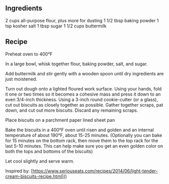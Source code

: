 ## Ingredients
2 cups all-purpose flour, plus more for dusting
1 1/2 tbsp baking powder
1 tsp kosher salt
1 tbsp sugar
1 1/2 cups buttermilk

## Recipe
Preheat oven to 400°F

In a large bowl, whisk together flour, baking powder, salt, and sugar.

Add buttermilk and stir gently with a wooden spoon until dry ingredients are just moistened.

Turn out dough onto a lighted floured work surface. Using your hands, fold it one or two times so it becomes a cohesive mass and press it down to an even 3/4-inch thickness. Using a 3-inch round cookie-cutter (or a glass), cut out biscuits as closely together as possible. Gather together scraps, pat down, and cut out more biscuits. Discard any remaining scraps.

Place biscuits on a parchment paper lined sheet pan

Bake the biscuits in a 400°F oven until risen and golden and an internal temperature of about 190°F, about 15-25 minutes. (Optionally you can bake for 15 minutes on the bottom rack, then move them to the top rack for the last 5-10 minutes. This can help make sure you get an even golden color on both the tops and bottoms of the biscuits)

Let cool slightly and serve warm.

Inspired by:
[https://www.seriouseats.com/recipes/2014/06/light-tender-cream-biscuits-recipe.html]()